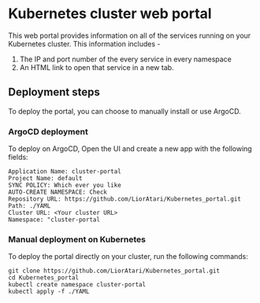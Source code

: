 # Kubernetes cluster web portal

This web portal provides information on all of the services running on your Kubernetes cluster.
This information includes - 
1. The IP and port number of the every service in every namespace
2. An HTML link to open that service in a new tab.

## Deployment steps
To deploy the portal, you can choose to manually install or use ArgoCD.

### ArgoCD deployment

To deploy on ArgoCD, Open the UI and create a new app with the following fields:  
```
Application Name: cluster-portal  
Project Name: default  
SYNC POLICY: Which ever you like  
AUTO-CREATE NAMESPACE: Check  
Repository URL: https://github.com/LiorAtari/Kubernetes_portal.git  
Path: ./YAML  
Cluster URL: <Your cluster URL>  
Namespace: "cluster-portal
```

### Manual deployment on Kubernetes
To deploy the portal directly on your cluster, run the following commands:
```
git clone https://github.com/LiorAtari/Kubernetes_portal.git
cd Kubernetes_portal
kubectl create namespace cluster-portal
kubectl apply -f ./YAML
```
